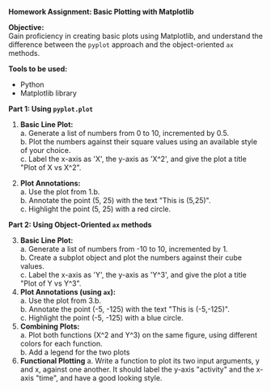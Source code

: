 **Homework Assignment: Basic Plotting with Matplotlib**

**Objective:**  
Gain proficiency in creating basic plots using Matplotlib, and understand the difference between the `pyplot` approach and the object-oriented `ax` methods.

**Tools to be used:**  
- Python
- Matplotlib library

**Part 1: Using `pyplot.plot`**

1. **Basic Line Plot:**  
   a. Generate a list of numbers from 0 to 10, incremented by 0.5.  
   b. Plot the numbers against their square values using an available style of your choice.  
   c. Label the x-axis as 'X', the y-axis as 'X^2', and give the plot a title "Plot of X vs X^2".

2. **Plot Annotations:**  
   a. Use the plot from 1.b.  
   b. Annotate the point (5, 25) with the text "This is (5,25)".  
   c. Highlight the point (5, 25) with a red circle.  

**Part 2: Using Object-Oriented `ax` methods**

3. **Basic Line Plot:**  
   a. Generate a list of numbers from -10 to 10, incremented by 1.  
   b. Create a subplot object and plot the numbers against their cube values.  
   c. Label the x-axis as 'Y', the y-axis as 'Y^3', and give the plot a title "Plot of Y vs Y^3".
4. **Plot Annotations (using `ax`):**  
   a. Use the plot from 3.b.  
   b. Annotate the point (-5, -125) with the text "This is (-5,-125)".  
   c. Highlight the point (-5, -125) with a blue circle.  
5. **Combining Plots:**  
   a. Plot both functions (X^2 and Y^3) on the same figure, using different colors for each function.  
   b. Add a legend for the two plots
6. **Functional Plotting**
   a. Write a function to plot its two input arguments, y and x, against one another. It should label the y-axis "activity" and the x-axis "time", and have a good looking style.
